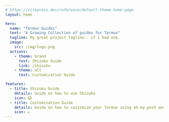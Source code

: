 ```yaml
---
# https://vitepress.dev/reference/default-theme-home-page
layout: home

hero:
  name: "Termux Guides"
  text: "A Growing Collection of guides for Termux"
  tagline: My great project tagline.. if i had one.
  image:
    src: /img/logo.png
  actions:
    - theme: brand
      text: Shizuku Guide
      link: /shizuku
    - theme: alt
      text: Customization Guide

features:
  - title: Shizuku Guide
    details: Guide on how to use Shizuku
    icon: 😺
  - title: Customization Guide
    details: Guide on how to customize your Termux using oh-my-posh and Termux:Styling (COMING SOON!)
    icon: ✒️
---
```


